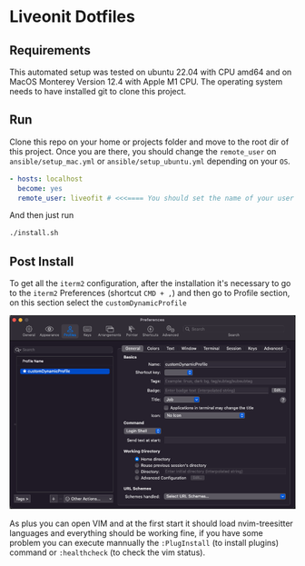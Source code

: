 # Liveonit Dotfiles

## Requirements

This automated setup was tested on ubuntu 22.04 with CPU amd64 and on MacOS Monterey Version 12.4 with Apple M1 CPU.
The operating system needs to have installed git to clone this project.

## Run

Clone this repo on your home or projects folder and move to the root dir of this project. Once you are there, you should change the `remote_user` on `ansible/setup_mac.yml` or `ansible/setup_ubuntu.yml` depending on your `OS`.

```yaml
- hosts: localhost
  become: yes
  remote_user: liveofit # <<<==== You should set the name of your user
```

And then just run

```bash
./install.sh
```

## Post Install

To get all the `iterm2` configuration, after the installation it's necessary to go to the `iterm2` Preferences (shortcut `CMD + ,`) and then go to Profile section, on this section select the `customDynamicProfile`

![Iterm select profile image](./docs/images/itermSelectProfile.png)

As plus you can open VIM and at the first start it should load nvim-treesitter languages and everything should be working fine, if you have some problem you can execute mannually the `:PlugInstall` (to install plugins) command or `:healthcheck` (to check the vim status).
